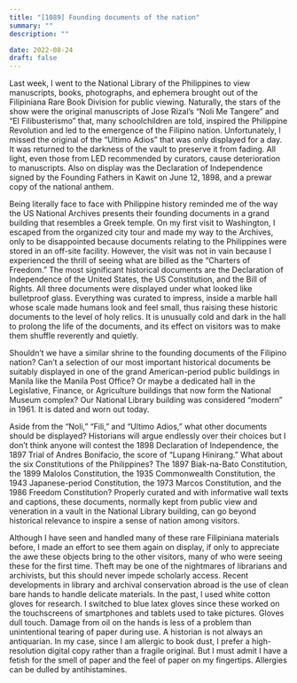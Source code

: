 ```yaml
---
title: "[1089] Founding documents of the nation"
summary: ""
description: ""

date: 2022-08-24
draft: false
---
```


Last week, I went to the National Library of the Philippines to view manuscripts, books, photographs, and ephemera brought out of the Filipiniana Rare Book Division for public viewing. Naturally, the stars of the show were the original manuscripts of Jose Rizal’s “Noli Me Tangere” and “El Filibusterismo” that, many schoolchildren are told, inspired the Philippine Revolution and led to the emergence of the Filipino nation. Unfortunately, I missed the original of the “Ultimo Adios” that was only displayed for a day. It was returned to the darkness of the vault to preserve it from fading. All light, even those from LED recommended by curators, cause deterioration to manuscripts. Also on display was the Declaration of Independence signed by the Founding Fathers in Kawit on June 12, 1898, and a prewar copy of the national anthem.

Being literally face to face with Philippine history reminded me of the way the US National Archives presents their founding documents in a grand building that resembles a Greek temple. On my first visit to Washington, I escaped from the organized city tour and made my way to the Archives, only to be disappointed because documents relating to the Philippines were stored in an off-site facility. However, the visit was not in vain because I experienced the thrill of seeing what are billed as the “Charters of Freedom.” The most significant historical documents are the Declaration of Independence of the United States, the US Constitution, and the Bill of Rights. All three documents were displayed under what looked like bulletproof glass. Everything was curated to impress, inside a marble hall whose scale made humans look and feel small, thus raising these historic documents to the level of holy relics. It is unusually cold and dark in the hall to prolong the life of the documents, and its effect on visitors was to make them shuffle reverently and quietly.

Shouldn’t we have a similar shrine to the founding documents of the Filipino nation? Can’t a selection of our most important historical documents be suitably displayed in one of the grand American-period public buildings in Manila like the Manila Post Office? Or maybe a dedicated hall in the Legislative, Finance, or Agriculture buildings that now form the National Museum complex? Our National Library building was considered “modern” in 1961. It is dated and worn out today.

Aside from the “Noli,” “Fili,” and “Ultimo Adios,” what other documents should be displayed? Historians will argue endlessly over their choices but I don’t think anyone will contest the 1898 Declaration of Independence, the 1897 Trial of Andres Bonifacio, the score of “Lupang Hinirang.” What about the six Constitutions of the Philippines? The 1897 Biak-na-Bato Constitution, the 1899 Malolos Constitution, the 1935 Commonwealth Constitution, the 1943 Japanese-period Constitution, the 1973 Marcos Constitution, and the 1986 Freedom Constitution? Properly curated and with informative wall texts and captions, these documents, normally kept from public view and veneration in a vault in the National Library building, can go beyond historical relevance to inspire a sense of nation among visitors.

Although I have seen and handled many of these rare Filipiniana materials before, I made an effort to see them again on display, if only to appreciate the awe these objects bring to the other visitors, many of who were seeing these for the first time. Theft may be one of the nightmares of librarians and archivists, but this should never impede scholarly access. Recent developments in library and archival conservation abroad is the use of clean bare hands to handle delicate materials. In the past, I used white cotton gloves for research. I switched to blue latex gloves since these worked on the touchscreens of smartphones and tablets used to take pictures. Gloves dull touch. Damage from oil on the hands is less of a problem than unintentional tearing of paper during use. A historian is not always an antiquarian. In my case, since I am allergic to book dust, I prefer a high-resolution digital copy rather than a fragile original. But I must admit I have a fetish for the smell of paper and the feel of paper on my fingertips. Allergies can be dulled by antihistamines.
